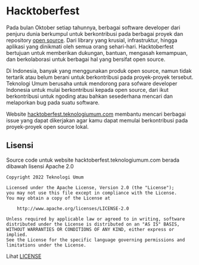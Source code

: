 # Hacktoberfest

Pada bulan Oktober setiap tahunnya, berbagai software developer dari penjuru dunia berkumpul
untuk berkontribusi pada berbagai proyek dan repository [open source](https://opensource.com/resources/what-open-source).
Dari library yang krusial, infrastruktur, hingga aplikasi yang dinikmati oleh semua orang
sehari-hari. Hacktoberfest bertujuan untuk memberikan dukungan, bantuan, mengasah kemampuan,
dan berkolaborasi untuk berbagai hal yang bersifat open source. 

Di Indonesia, banyak yang menggunakan produk open source, namun tidak tertarik atau belum
berani untuk berkontribusi pada proyek-proyek tersebut. Teknologi Umum berusaha untuk
mendorong para sofware developer Indonesia untuk mulai berkontribusi kepada open source,
dari ikut berkontribusi untuk ngoding atau bahkan sesederhana mencari dan melaporkan bug
pada suatu software.

Website [hacktoberfest.teknologiumum.com](https://hacktoberfest.teknologiumum.com)
membantu mencari berbagai issue yang dapat dikerjakan agar kamu dapat memulai berkontribusi
pada proyek-proyek open source lokal.

## Lisensi

Source code untuk website hacktoberfest.teknologiumum.com berada dibawah lisensi Apache 2.0

```
Copyright 2022 Teknologi Umum

Licensed under the Apache License, Version 2.0 (the "License");
you may not use this file except in compliance with the License.
You may obtain a copy of the License at

    http://www.apache.org/licenses/LICENSE-2.0

Unless required by applicable law or agreed to in writing, software
distributed under the License is distributed on an "AS IS" BASIS,
WITHOUT WARRANTIES OR CONDITIONS OF ANY KIND, either express or implied.
See the License for the specific language governing permissions and
limitations under the License.
```

Lihat [LICENSE](./LICENSE)